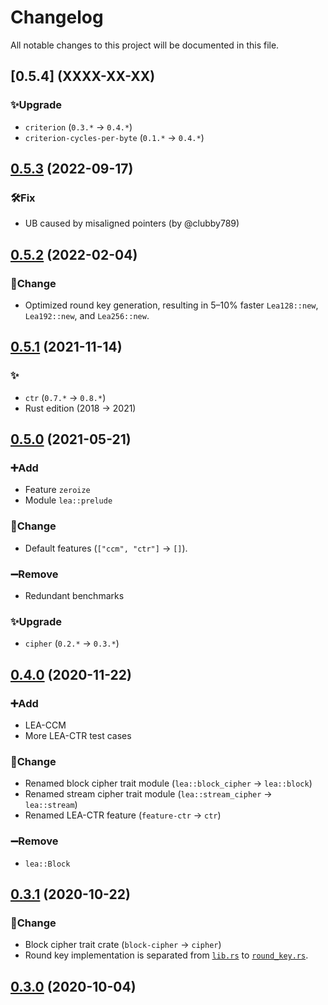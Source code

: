 # Changelog

All notable changes to this project will be documented in this file.

## [0.5.4] (XXXX-XX-XX)

### ✨Upgrade

- `criterion` (`0.3.*` → `0.4.*`)
- `criterion-cycles-per-byte` (`0.1.*` → `0.4.*`)

## [0.5.3] (2022-09-17)

### 🛠️Fix

- UB caused by misaligned pointers (by @clubby789)

## [0.5.2] (2022-02-04)

### 🔄Change

- Optimized round key generation, resulting in 5–10% faster `Lea128::new`, `Lea192::new`, and `Lea256::new`.

## [0.5.1] (2021-11-14)

### ✨

- `ctr` (`0.7.*` → `0.8.*`)
- Rust edition (2018 → 2021)

## [0.5.0] (2021-05-21)

### ➕Add

- Feature `zeroize`
- Module `lea::prelude`

### 🔄Change

- Default features (`["ccm", "ctr"]` → `[]`).

### ➖Remove

- Redundant benchmarks

### ✨Upgrade

- `cipher` (`0.2.*` → `0.3.*`)

## [0.4.0] (2020-11-22)

### ➕Add

- LEA-CCM
- More LEA-CTR test cases

### 🔄Change

- Renamed block cipher trait module (`lea::block_cipher` → `lea::block`)
- Renamed stream cipher trait module (`lea::stream_cipher` → `lea::stream`)
- Renamed LEA-CTR feature (`feature-ctr` → `ctr`)

### ➖Remove

- `lea::Block`

## [0.3.1] (2020-10-22)

### 🔄Change

- Block cipher trait crate (`block-cipher` → `cipher`)
- Round key implementation is separated from [`lib.rs`](./src/lib.rs) to [`round_key.rs`](./src/round_key.rs).

## [0.3.0] (2020-10-04)

[0.5.3]: https://github.com/sitd2813/lea-rust/compare/0.5.2...0.5.3
[0.5.2]: https://github.com/sitd2813/lea-rust/compare/0.5.1...0.5.2
[0.5.1]: https://github.com/sitd2813/lea-rust/compare/0.5.0...0.5.1
[0.5.0]: https://github.com/sitd2813/lea-rust/compare/0.4.0...0.5.0
[0.4.0]: https://github.com/sitd2813/lea-rust/compare/0.3.1...0.4.0
[0.3.1]: https://github.com/sitd2813/lea-rust/compare/0.3.0...0.3.1
[0.3.0]: https://github.com/sitd2813/lea-rust/releases/tag/0.3.0
